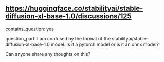 ## https://huggingface.co/stabilityai/stable-diffusion-xl-base-1.0/discussions/125

contains_question: yes

question_part: I am confused by the format of the stabilityai/stable-diffusion-xl-base-1.0 model. Is it a pytorch model or is it an onnx model? 

Can anyone share any thoughts on this?